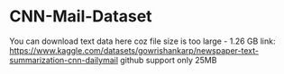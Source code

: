 # CNN-Mail-Dataset
You can download text data here coz file size is too large - 1.26 GB 
link: https://www.kaggle.com/datasets/gowrishankarp/newspaper-text-summarization-cnn-dailymail
github support only 25MB
